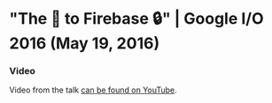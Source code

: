 # "The 🔑 to Firebase 🔒" | Google I/O 2016 (May 19, 2016)


### Video

Video from the talk [can be found on YouTube](https://www.youtube.com/watch?v=PUBnlbjZFAI).

